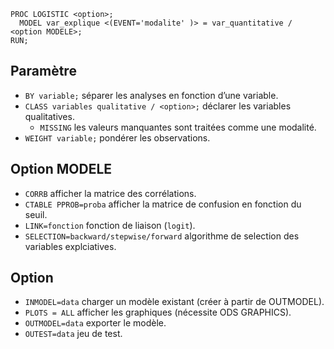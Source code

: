 ``` 
PROC LOGISTIC <option>;
  MODEL var_explique <(EVENT='modalite' )> = var_quantitative / <option MODELE>;
RUN;
```
## Paramètre
* `BY variable;` séparer les analyses en fonction d’une variable.
* `CLASS variables qualitative / <option>;` déclarer les variables qualitatives.
  * `MISSING` les valeurs manquantes sont traitées comme une modalité.
* `WEIGHT variable;` pondérer les observations.

## Option MODELE

* `CORRB` afficher la matrice des corrélations.
* `CTABLE PPROB=proba` afficher la matrice de confusion en fonction du seuil.
* `LINK=fonction` fonction de liaison (`logit`).
* `SELECTION=backward/stepwise/forward` algorithme de selection des variables explciatives.

## Option

* `INMODEL=data` charger un modèle existant (créer à partir de OUTMODEL).
* `PLOTS = ALL`  afficher les graphiques (nécessite ODS GRAPHICS).
* `OUTMODEL=data`  exporter le modèle.
* `OUTEST=data` jeu de test.
